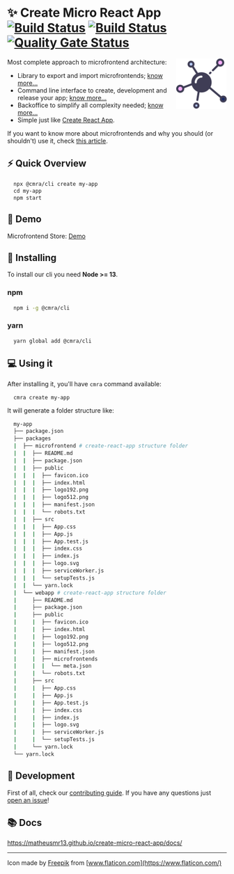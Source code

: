 # :sparkles: Create Micro React App [![Build Status](https://travis-ci.com/matheusmr13/create-microfrontend-react-app.svg?branch=master)](https://travis-ci.com/matheusmr13/create-microfrontend-react-app) [![Build Status](https://dev.azure.com/matheusmr13/create-microfrontend-react-app/_apis/build/status/matheusmr13.create-microfrontend-react-app?branchName=master)](https://dev.azure.com/matheusmr13/create-microfrontend-react-app/_build/latest?definitionId=2&branchName=master) [![Quality Gate Status](https://sonarcloud.io/api/project_badges/measure?project=matheusmr13_create-microfrontend-react-app&metric=alert_status)](https://sonarcloud.io/dashboard?id=matheusmr13_create-microfrontend-react-app)

<img align="right" src="icon.png" width="23%">

Most complete approach to microfrontend architecture:

- Library to export and import microfrontends; [know more...](https://matheusmr13.github.io/create-micro-react-app/docs/core)
- Command line interface to create, development and release your app; [know more...](https://matheusmr13.github.io/create-micro-react-app/docs/cli)
- Backoffice to simplify all complexity needed; [know more...](https://matheusmr13.github.io/create-micro-react-app/docs/backoffice)
- Simple just like [Create React App](https://github.com/facebook/create-react-app).

If you want to know more about microfrontends and why you should (or shouldn't) use it, check [this article](https://matheusmr13.github.io/create-micro-react-app/docs/core/microfrontend).

## :zap: Quick Overview

```
  npx @cmra/cli create my-app
  cd my-app
  npm start
```

## :rocket: Demo

Microfrontend Store: [Demo](https://github.com/matheusmr13/micro-store)

## :floppy_disk: Installing

To install our cli you need **Node >= 13**.

### npm

```bash
  npm i -g @cmra/cli
```

### yarn

```bash
  yarn global add @cmra/cli
```

## :computer: Using it

After installing it, you'll have `cmra` command available:

```
  cmra create my-app
```

It will generate a folder structure like:

```bash
  my-app
  ├── package.json
  ├── packages
  |  ├── microfrontend # create-react-app structure folder
  |  |  ├── README.md
  |  |  ├── package.json
  |  |  ├── public
  |  |  |  ├── favicon.ico
  |  |  |  ├── index.html
  |  |  |  ├── logo192.png
  |  |  |  ├── logo512.png
  |  |  |  ├── manifest.json
  |  |  |  └── robots.txt
  |  |  ├── src
  |  |  |  ├── App.css
  |  |  |  ├── App.js
  |  |  |  ├── App.test.js
  |  |  |  ├── index.css
  |  |  |  ├── index.js
  |  |  |  ├── logo.svg
  |  |  |  ├── serviceWorker.js
  |  |  |  └── setupTests.js
  |  |  └── yarn.lock
  |  └── webapp # create-react-app structure folder
  |     ├── README.md
  |     ├── package.json
  |     ├── public
  |     |  ├── favicon.ico
  |     |  ├── index.html
  |     |  ├── logo192.png
  |     |  ├── logo512.png
  |     |  ├── manifest.json
  |     |  ├── microfrontends
  |     |  |  └── meta.json
  |     |  └── robots.txt
  |     ├── src
  |     |  ├── App.css
  |     |  ├── App.js
  |     |  ├── App.test.js
  |     |  ├── index.css
  |     |  ├── index.js
  |     |  ├── logo.svg
  |     |  ├── serviceWorker.js
  |     |  └── setupTests.js
  |     └── yarn.lock
  └── yarn.lock
```

## :hammer: Development

First of all, check our [contributing guide](https://github.com/matheusmr13/create-micro-react-app/blob/master/CONTRIBUTING.md).
If you have any questions just [open an issue](https://github.com/matheusmr13/create-micro-react-app/issues/new)!

## :books: Docs

https://matheusmr13.github.io/create-micro-react-app/docs/

---

Icon made by [Freepik](https://www.flaticon.com/authors/freepik) from [www.flaticon.com](https://www.flaticon.com/)
